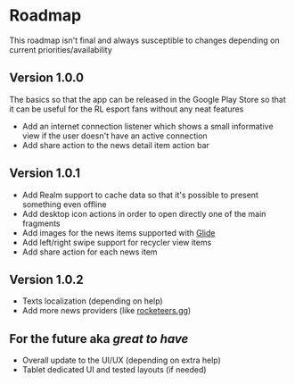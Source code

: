 # Roadmap
This roadmap isn't final and always susceptible to changes depending on current priorities/availability

## Version 1.0.0
The basics so that the app can be released in the Google Play Store so that it can be useful for the RL esport fans without any neat features
- Add an internet connection listener which shows a small informative view if the user doesn't have an active connection
- Add share action to the news detail item action bar

## Version 1.0.1
- Add Realm support to cache data so that it's possible to present something even offline
- Add desktop icon actions in order to open directly one of the main fragments
- Add images for the news items supported with [Glide](https://github.com/bumptech/glide)
- Add left/right swipe support for recycler view items
- Add share action for each news item

## Version 1.0.2
- Texts localization (depending on help)
- Add more news providers (like [rocketeers.gg](https://rocketeers.gg/))

## For the future aka _great to have_
- Overall update to the UI/UX (depending on extra help)
- Tablet dedicated UI and tested layouts (if needed)